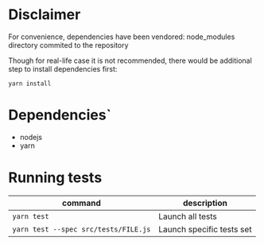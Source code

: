# Disclaimer
For convenience, dependencies have been vendored: node_modules directory commited to the repository

Though for real-life case it is not recommended, there would be additional step to install dependencies first:

`yarn install`

# Dependencies`
- nodejs
- yarn

# Running tests

| command | description |
|---|---|
|`yarn test`|Launch all tests|
|`yarn test --spec src/tests/FILE.js`|Launch specific tests set|

